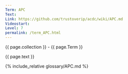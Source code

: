 ```yaml
---
Term: APC
Text: 
Link: https://github.com/trustoverip/acdc/wiki/APC.md
Videostart: 
Level: 7
permalink: /term_APC.html
---
```


{{ page.collection }} - {{ page.Term }}

   {{ page.text }}

{% include_relative glossary/APC.md %}
